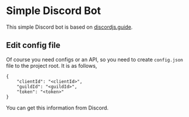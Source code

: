 # Simple Discord Bot

This simple Discord bot is based on [discordjs.guide](https://discordjs.guide/#before-you-begin).

## Edit config file

Of course you need configs or an API, so you need to create `config.json` file to the project root. It is as follows,

```
{
    "clientId": "<clientId>",
    "guildId": "<guildId>",
    "token": "<token>"   
}
```

You can get this information from Discord.
